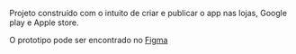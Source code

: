 Projeto construído com o intuito de criar e publicar o app nas lojas, Google play e Apple store.

O prototipo pode ser encontrado no <a href="https://www.figma.com/file/z7Ek5wu7CGjw3Wovq1tVJC/iWeather-%E2%80%A2-Projeto-React-Native-(Community)?type=design&node-id=3-376&mode=design&t=xQzf416xuPrwrQCF-0">Figma</a>
